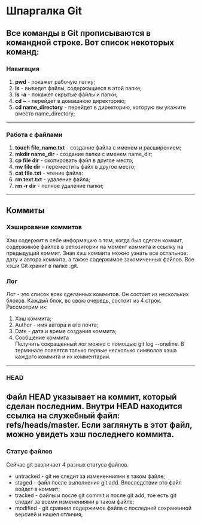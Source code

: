 # Шпаргалка Git
## Все команды в Git прописываются в командной строке. Вот список некоторых команд:
### Навигация
1. **pwd** - покажет рабочую папку;
2. **ls** - выведет файлы, содержащиеся в этой папке;
3. **ls -a** - покажет скрытые файлы и папки;
4. **cd ~** - перейдет в домашнюю директорию;
5. **cd name_directory** - перейдет в директорию, которую вы укажите вместо name_directory;
---
### Работа с файлами
1. **touch file_name.txt** - создание файла с именем и расширением;
2. **mkdir name_dir** - создание папки с именем name_dir;
3. **cp file dir** - скопировать файл в другое место;
4. **mv file dir** - переместить файл в другое место;
5. **cat file.txt** - чтение файла:
6. **rm text.txt** - удаление файла;
7. **rm -r dir** - полное удаление папки;
---
## Коммиты
### Хэширование коммитов
Хэш содержит в себе информацию о том, когда был сделан коммит, содержимое файлов в репозитории на момент коммита и ссылку на предыдущий коммит. Зная хэш коммита можно узнать все остальное: дату и автора коммита, а также содержимое закомиченных файлов. Все хэши Git хранит в папке .git. 
### Лог
Лог - это список всех сделанных коммитов. Он состоит из нескольких блоков. Каждый блок, вс свою очередь, состоит из 4 строк. Рассмотрим их:
1. Хэш коммита;
2. Author - имя автора и его почта;
3. Date - дата и время создания коммита;
4. Сообщение коммита<br>
Получить сокращенный лог можно с помощью git log --oneline. В терминале появятся только первые несколько символов хэша каждого коммита и их комментарии.
---
### HEAD
Файл HEAD указывает на коммит, который сделан последним. Внутри HEAD находится ссылка на служебный файл: 
**refs/heads/master**. 
Если заглянуть в этот файл, можно увидеть хэш последнего коммита.
---
### Cтатус файлов
Сейчас git различает 4 разных статуса файлов.
* untracked - git не следит за измененниями в таком файле;
* staged - файл после выполнения git add. Впоследствии это файл войдет в коммит;
* tracked - файлы и после git commit и после git add, тое есть git следит за всеми изменениями в таком файле;
* modified - git сравнил содержимое файла с последней сохраненной версией и нашел отличия;

